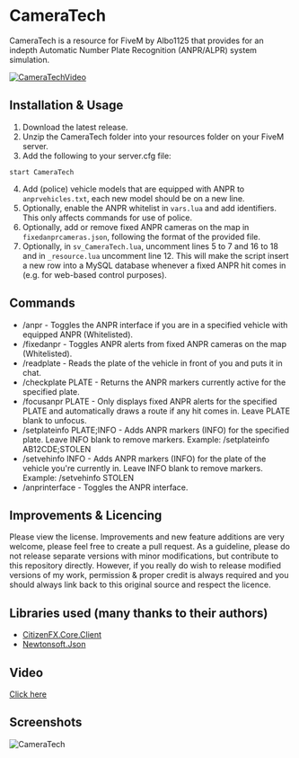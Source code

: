 # CameraTech
CameraTech is a resource for FiveM by Albo1125 that provides for an indepth Automatic Number Plate Recognition (ANPR/ALPR) system simulation.

[![CameraTechVideo](https://i.imgur.com/KXHgPBk.jpg)](https://youtu.be/LLJ7NG_gUE4)

## Installation & Usage
1. Download the latest release.
2. Unzip the CameraTech folder into your resources folder on your FiveM server.
3. Add the following to your server.cfg file:
```text
start CameraTech
```
4. Add (police) vehicle models that are equipped with ANPR to `anprvehicles.txt`, each new model should be on a new line.
5. Optionally, enable the ANPR whitelist in `vars.lua` and add identifiers. This only affects commands for use of police.
6. Optionally, add or remove fixed ANPR cameras on the map in `fixedanprcameras.json`, following the format of the provided file.
7. Optionally, in `sv_CameraTech.lua`, uncomment lines 5 to 7 and 16 to 18 and in `_resource.lua` uncomment line 12. This will make the script insert a new row into a MySQL database whenever a fixed ANPR hit comes in (e.g. for web-based control purposes).

## Commands
* /anpr - Toggles the ANPR interface if you are in a specified vehicle with equipped ANPR (Whitelisted).
* /fixedanpr - Toggles ANPR alerts from fixed ANPR cameras on the map (Whitelisted).
* /readplate - Reads the plate of the vehicle in front of you and puts it in chat.
* /checkplate PLATE - Returns the ANPR markers currently active for the specified plate.
* /focusanpr PLATE - Only displays fixed ANPR alerts for the specified PLATE and automatically draws a route if any hit comes in. Leave PLATE blank to unfocus.
* /setplateinfo PLATE;INFO - Adds ANPR markers (INFO) for the specified plate. Leave INFO blank to remove markers. Example: /setplateinfo AB12CDE;STOLEN
* /setvehinfo INFO - Adds ANPR markers (INFO) for the plate of the vehicle you're currently in. Leave INFO blank to remove markers. Example: /setvehinfo STOLEN
* /anprinterface - Toggles the ANPR interface.

## Improvements & Licencing
Please view the license. Improvements and new feature additions are very welcome, please feel free to create a pull request. As a guideline, please do not release separate versions with minor modifications, but contribute to this repository directly. However, if you really do wish to release modified versions of my work, permission & proper credit is always required and you should always link back to this original source and respect the licence.

## Libraries used (many thanks to their authors)
* [CitizenFX.Core.Client](https://github.com/citizenfx/fivem)
* [Newtonsoft.Json](https://www.newtonsoft.com/json)

## Video
[Click here](https://youtu.be/LLJ7NG_gUE4)

## Screenshots
![CameraTech](https://i.imgur.com/KlhjVos.jpg)

